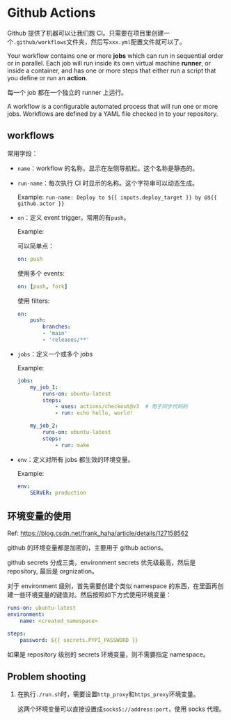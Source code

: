 # Github Actions

Github 提供了机器可以让我们跑 CI。只需要在项目里创建一个`.github/workflows`文件夹，然后写`xxx.yml`配置文件就可以了。

Your workflow contains one or more **jobs** which can run in sequential order or in parallel. Each job will run inside its own virtual machine **runner**, or inside a container, and has one or more steps that either run a script that you define or run an **action**.

每一个 job 都在一个独立的 runner 上运行。

A workflow is a configurable automated process that will run one or more jobs. Workflows are defined by a YAML file checked in to your repository.

## workflows

常用字段：

* `name`：workflow 的名称，显示在左侧导航栏。这个名称是静态的。

* `run-name`：每次执行 CI 时显示的名称。这个字符串可以动态生成。

    Example: `run-name: Deploy to ${{ inputs.deploy_target }} by @${{ github.actor }}`

* `on`：定义 event trigger。常用的有`push`。

    Example:

    可以简单点：

    ```yaml
    on: push
    ```

    使用多个 events:

    ```yaml
    on: [push, fork]
    ```

    使用 filters:

    ```yaml
    on:
        push:
            branches:
            - 'main'
            - 'releases/**'
    ```

* `jobs`：定义一个或多个 jobs

    Example:

    ```yaml
    jobs:
        my_job_1:
            runs-on: ubuntu-latest
            steps:
                - uses: actions/checkout@v3  # 用于同步代码的
                - run: echo hello, world!

        my_job_2:
            runs-on: ubuntu-latest
            steps:
                - run: make

    ```

* `env`：定义对所有 jobs 都生效的环境变量。

    Example:

    ```yaml
    env:
        SERVER: production
    ```

## 环境变量的使用

Ref: <https://blog.csdn.net/frank_haha/article/details/127158562>

github 的环境变量都是加密的，主要用于 github actions。

github secrets 分成三类，environment secrets 优先级最高，然后是 repository, 最后是 orgnization。

对于 environment 级别，首先需要创建个类似 namespace 的东西，在里面再创建一些环境变量的键值对。然后按照如下方式使用环境变量：

```yaml
runs-on: ubuntu-latest
environment:
    name: <created_namespace>

steps:
    password: ${{ secrets.PYPI_PASSWORD }}
```

如果是 repository 级别的 secrets 环境变量，则不需要指定 namespace。

## Problem shooting

1. 在执行`./run.sh`时，需要设置`http_proxy`和`https_proxy`环境变量。

    这两个环境变量可以直接设置成`socks5://address:port`，使用 socks 代理。
